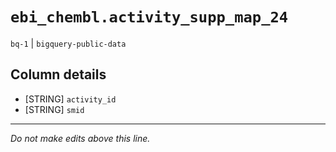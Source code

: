 # `ebi_chembl.activity_supp_map_24`
`bq-1` | `bigquery-public-data`

## Column details
* [STRING]    `activity_id`
* [STRING]    `smid`

-------------------------------------------------------------------------------
*Do not make edits above this line.*
